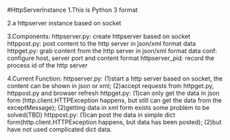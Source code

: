 #HttpServerInstance
1.This is Python 3 format

2.a httpserver instance based on socket

3.Components: 
httpserver.py: create httpserver based on socket
httppost.py: post content to the http server in json/xml format data
httpget.py: grab content from the http server in json/xml format data
conf: configure host, server port and content format
httpserver_pid: record the process id of the http server

4.Current Function:
httpserver.py: (1)start a http server based on socket, the content can be shown in json or xml; (2)accept requests from httpget.py, httppost.py and browser refresh
httpget.py: (1)can only get the data in json form (http.client.HTTPException happens, but still can get the data from the exceptMessage); (2)getting data in xml form exists some problem to be solved(TBD)
httppost.py: (1)can post the data in simple dict form(http.client.HTTPException happens, but data has been posted); (2)but have not used complicated dict data.
